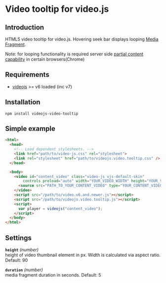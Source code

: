 # Video tooltip for video.js

Introduction
------------

HTML5 video tooltip for video.js. Hovering seek bar displays looping [Media Fragment](https://www.w3.org/TR/media-frags/).

Note: for looping functionality is required server side [partial content capability](https://developer.mozilla.org/en-US/docs/Web/HTTP/Range_requests) 
in certain browsers(Chrome)

Requirements
------------

- [videojs](https://github.com/videojs/video.js) >= v6 loaded (inc v7)

Installation
--------------

```
npm install videojs-video-tooltip
```

Simple example
--------------

```html
<html>
  <head>
    <!-- Load dependent stylesheets. -->
    <link href="path/to/video-js.css" rel="stylesheet">
    <link rel="stylesheet" href="path/to/videojs.video.tooltip.css" />
  </head>

  <body>
    <video id="content_video" class="video-js vjs-default-skin"
        controls preload="auto" width="YOUR_VIDEO_WIDTH" height="YOUR_VIDEO_HEIGHT">
      <source src="PATH_TO_YOUR_CONTENT_VIDEO" type="YOUR_CONTENT_VIDEO_TYPE" />
    </video>
    <script src="/path/to/video.v6.and.newer.js"></script>
    <script src="/path/to/videojs.video.tooltip.js"></script>
    <script>
      var player = videojs("content_video");
    </script>
  </body>
</html>
```

Settings
--------

**`height`** *(number)*  
height of video thumbnail element in px. Width is calculated via aspect ratio. Default: 90

**`duration`** *(number)*  
media fragment duration in seconds. Default: 5
